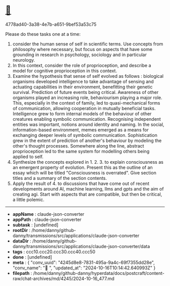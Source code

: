 # [💬 ](https://claude.ai/chat/4245d8e8-7831-495a-9a4c-69f7355dd28e)

4778ad40-3a38-4e7b-a651-9bef53a53c75

Please do these tasks one at a time: 
1. consider the human sense of self in scientific terms. Use concepts from philosophy where necessary, but focus on aspects that have some grounding in research in psychology, sociology and in particular neurology. 
2. In this context, consider the role of proprioception, and describe a model for cognitive proprioception in this context.
3. Examine the hypothesis that sense of self evolved as follows : biological organisms developed intelligence to take advantage of sensing and actuating capabilities in their environment, benefitting their genetic survival. Prediction of future events being critical. Awareness of other organisms played an increasing role, behaviourism playing a major role. This, especially in the context of  family, led to  quasi-mechanical forms of communication, allowing cooperation in mutually beneficial tasks. Intelligence grew to form internal models of the behaviour of other creatures enabling symbolic communication. Recognising independent entities was important, notions around identity and naming. In the social, information-based environment, memes emerged as a means for exchanging deeper levels of symbolic communication. Sophistication grew in the extent of prediction of another's behaviour by modeling the other's thought processes. Somewhere along the line, abstract proprioception led to the same system for modelling others being applied to self. 
4. Synthesize the concepts explored in 1. 2. 3. to explain consciousness as an emergent property of evolution. Present this as the outline of an essay which will be titled "Consciousness is overrated". Give section titles and a summary of the section contents.
5. Apply the result of 4. to discussions that have come out of  recent developments around AI, machine learning, llms and gpts and the aim of creating agi. Start with aspects that are compatible, but then be critical, a little polemic.

---

* **appName** : claude-json-converter
* **appPath** : claude-json-converter
* **subtask** : [undefined]
* **rootDir** : /home/danny/github-danny/transmissions/src/applications/claude-json-converter
* **dataDir** : /home/danny/github-danny/transmissions/src/applications/claude-json-converter/data
* **tags** : ccc10.ccc20.ccc30.ccc40.ccc50
* **done** : [undefined]
* **meta** : {
  "conv_uuid": "4245d8e8-7831-495a-9a4c-69f7355dd28e",
  "conv_name": "💬 ",
  "updated_at": "2024-10-16T10:14:42.640993Z"
}
* **filepath** : /home/danny/github-danny/hyperdata/docs/postcraft/content-raw/chat-archives/md/4245/2024-10-16_477.md